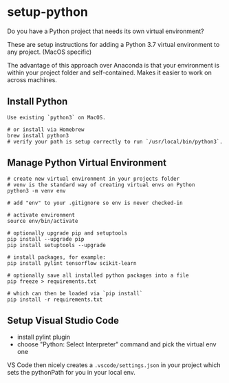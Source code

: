 # setup-python

Do you have a Python project that needs its own virtual environment?

These are setup instructions for adding a Python 3.7 virtual environment to any project. (MacOS specific)

The advantage of this approach over Anaconda is that your environment is within your project folder and self-contained. Makes it easier to work on across machines.

## Install Python

    Use existing `python3` on MacOS.

    # or install via Homebrew
    brew install python3
    # verify your path is setup correctly to run `/usr/local/bin/python3`.

## Manage Python Virtual Environment

    # create new virtual environment in your projects folder
    # venv is the standard way of creating virtual envs on Python
    python3 -m venv env

    # add "env" to your .gitignore so env is never checked-in

    # activate environment
    source env/bin/activate

    # optionally upgrade pip and setuptools
    pip install --upgrade pip
    pip install setuptools --upgrade

    # install packages, for example:
    pip install pylint tensorflow scikit-learn

    # optionally save all installed python packages into a file
    pip freeze > requirements.txt

    # which can then be loaded via `pip install`
    pip install -r requirements.txt

## Setup Visual Studio Code

- install pylint plugin
- choose "Python: Select Interpreter" command and pick the virtual env one

VS Code then nicely creates a `.vscode/settings.json` in your project which sets the pythonPath for you in your local env.
